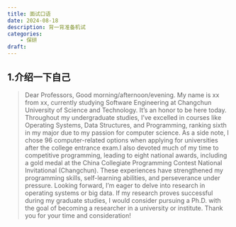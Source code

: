 ```yaml
---
title: 面试口语
date: 2024-08-18
description: 背一背准备机试
categories:
    - 保研
draft: 
---
```

## 1.介绍一下自己
>Dear Professors,
Good morning/afternoon/evening. My name is xx from xx, currently studying Software Engineering at Changchun University of Science and Technology. It’s an honor to be here today.
Throughout my undergraduate studies, I’ve excelled in courses like Operating Systems, Data Structures, and Programming, ranking sixth in my major due to my passion for computer science. As a side note, I chose 96 computer-related options when applying for universities after the college entrance exam.I also devoted much of my time to competitive programming, leading to eight national awards, including a gold medal at the China Collegiate Programming Contest National Invitational (Changchun). These experiences have strengthened my programming skills, self-learning abilities, and perseverance  under pressure.
Looking forward, I’m eager to delve into research in operating systems or big data. If my research proves successful during my graduate studies, I would consider pursuing a Ph.D. with the goal of becoming a researcher in a university or institute.
Thank you for your time and consideration!

